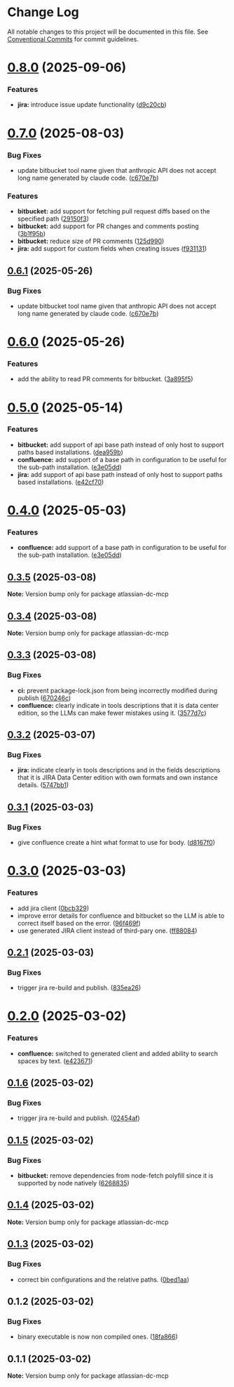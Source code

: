 # Change Log

All notable changes to this project will be documented in this file.
See [Conventional Commits](https://conventionalcommits.org) for commit guidelines.

# [0.8.0](https://github.com/b1ff/atlassian-dc-mcp/compare/v0.7.0...v0.8.0) (2025-09-06)


### Features

* **jira:** introduce issue update functionality ([d9c20cb](https://github.com/b1ff/atlassian-dc-mcp/commit/d9c20cbcacc20a50131666a7276dedf46a5ee544))





# [0.7.0](https://github.com/b1ff/atlassian-dc-mcp/compare/v0.6.0...v0.7.0) (2025-08-03)


### Bug Fixes

* update bitbucket tool name given that anthropic API does not accept long name generated by claude code. ([c670e7b](https://github.com/b1ff/atlassian-dc-mcp/commit/c670e7ba8e4c509cb486f72fedf012509e9234d2))


### Features

* **bitbucket:** add support for fetching pull request diffs based on the specified path ([29150f3](https://github.com/b1ff/atlassian-dc-mcp/commit/29150f32f37966e47bda3d4e322fef4923bf7df3))
* **bitbucket:** add support for PR changes and comments posting ([3b1f95b](https://github.com/b1ff/atlassian-dc-mcp/commit/3b1f95bcc3731cc787ffb76cfce710e980e1cb58))
* **bitbucket:** reduce size of PR comments ([125d990](https://github.com/b1ff/atlassian-dc-mcp/commit/125d9907eb1b7b81256e66b86b602ccc472e1200))
* **jira:** add support for custom fields when creating issues ([f931131](https://github.com/b1ff/atlassian-dc-mcp/commit/f9311314ee16ab7602c8ce016ff4f50a35bacdc3))





## [0.6.1](https://github.com/b1ff/atlassian-dc-mcp/compare/v0.6.0...v0.6.1) (2025-05-26)


### Bug Fixes

* update bitbucket tool name given that anthropic API does not accept long name generated by claude code. ([c670e7b](https://github.com/b1ff/atlassian-dc-mcp/commit/c670e7ba8e4c509cb486f72fedf012509e9234d2))





# [0.6.0](https://github.com/b1ff/atlassian-dc-mcp/compare/v0.5.0...v0.6.0) (2025-05-26)


### Features

* add the ability to read PR comments for bitbucket. ([3a895f5](https://github.com/b1ff/atlassian-dc-mcp/commit/3a895f5e353b62fb71985ea14d6b57a24740662b))





# [0.5.0](https://github.com/b1ff/atlassian-dc-mcp/compare/v0.3.4...v0.5.0) (2025-05-14)


### Features

* **bitbucket:** add support of api base path instead of only host to support paths based installations. ([dea959b](https://github.com/b1ff/atlassian-dc-mcp/commit/dea959bf64493a90a9a5058db6bf80c462de2ee7))
* **confluence:** add support of a base path in configuration to be useful for the sub-path installation. ([e3e05dd](https://github.com/b1ff/atlassian-dc-mcp/commit/e3e05dd4dc18b9dca730ab4d50d90f54fbf116c8))
* **jira:** add support of api base path instead of only host to support paths based installations. ([e42cf70](https://github.com/b1ff/atlassian-dc-mcp/commit/e42cf70f885e2dda3e2cac5c02f697fbbb19cb98))





# [0.4.0](https://github.com/b1ff/atlassian-dc-mcp/compare/v0.3.4...v0.4.0) (2025-05-03)


### Features

* **confluence:** add support of a base path in configuration to be useful for the sub-path installation. ([e3e05dd](https://github.com/b1ff/atlassian-dc-mcp/commit/e3e05dd4dc18b9dca730ab4d50d90f54fbf116c8))





## [0.3.5](https://github.com/b1ff/atlassian-dc-mcp/compare/v0.3.4...v0.3.5) (2025-03-08)

**Note:** Version bump only for package atlassian-dc-mcp





## [0.3.4](https://github.com/b1ff/atlassian-dc-mcp/compare/v0.3.3...v0.3.4) (2025-03-08)

**Note:** Version bump only for package atlassian-dc-mcp





## [0.3.3](https://github.com/b1ff/atlassian-dc-mcp/compare/v0.3.2...v0.3.3) (2025-03-08)


### Bug Fixes

* **ci:** prevent package-lock.json from being incorrectly modified during publish ([670246c](https://github.com/b1ff/atlassian-dc-mcp/commit/670246c1ae69948c1e6640764477fa16b2bb830a))
* **confluence:** clearly indicate in tools descriptions that it is data center edition, so the LLMs can make fewer mistakes using it. ([3577d7c](https://github.com/b1ff/atlassian-dc-mcp/commit/3577d7c5bf4842fb4d0616d820d795d1e12f862d))





## [0.3.2](https://github.com/b1ff/atlassian-dc-mcp/compare/v0.3.1...v0.3.2) (2025-03-07)


### Bug Fixes

* **jira:** indicate clearly in tools descriptions and in the fields descriptions that it is JIRA Data Center edition with own formats and own instance details. ([5747bb1](https://github.com/b1ff/atlassian-dc-mcp/commit/5747bb14277937be41a0f84d8a785f665e99f26e))





## [0.3.1](https://github.com/b1ff/atlassian-dc-mcp/compare/v0.3.0...v0.3.1) (2025-03-03)


### Bug Fixes

* give confluence create a hint what format to use for body. ([d8167f0](https://github.com/b1ff/atlassian-dc-mcp/commit/d8167f0b4c18a634db6fde791be74e1e8b9a22a1))





# [0.3.0](https://github.com/b1ff/atlassian-dc-mcp/compare/v0.2.1...v0.3.0) (2025-03-03)


### Features

* add jira client ([0bcb329](https://github.com/b1ff/atlassian-dc-mcp/commit/0bcb32979a6c638dc759375de118a7d0eb3604fc))
* improve error details for confluence and bitbucket so the LLM is able to correct itself based on the error. ([96f469f](https://github.com/b1ff/atlassian-dc-mcp/commit/96f469f6562c38f7460a4e13096b7f55d45acc1c))
* use generated JIRA client instead of third-pary one. ([ff88084](https://github.com/b1ff/atlassian-dc-mcp/commit/ff88084c8bf5751c9288426e0c9aa73badc690de))





## [0.2.1](https://github.com/b1ff/atlassian-dc-mcp/compare/v0.2.0...v0.2.1) (2025-03-03)


### Bug Fixes

* trigger jira re-build and publish. ([835ea26](https://github.com/b1ff/atlassian-dc-mcp/commit/835ea26d33a8bad8d3319881e0fbd21fd4654573))





# [0.2.0](https://github.com/b1ff/atlassian-dc-mcp/compare/v0.1.6...v0.2.0) (2025-03-02)


### Features

* **confluence:** switched to generated client and added ability to search spaces by text. ([e423671](https://github.com/b1ff/atlassian-dc-mcp/commit/e4236719b6fc7b7a9122c910496376e12b7e9a97))





## [0.1.6](https://github.com/b1ff/atlassian-dc-mcp/compare/v0.1.5...v0.1.6) (2025-03-02)


### Bug Fixes

* trigger jira re-build and publish. ([02454af](https://github.com/b1ff/atlassian-dc-mcp/commit/02454affd0e286675dca30523d9f47d6ef2dcc29))





## [0.1.5](https://github.com/b1ff/atlassian-dc-mcp/compare/v0.1.4...v0.1.5) (2025-03-02)


### Bug Fixes

* **bitbucket:** remove dependencies from node-fetch polyfill since it is supported by node natively ([6268835](https://github.com/b1ff/atlassian-dc-mcp/commit/6268835a4ef80009b78f42dca073a04e0aca61e4))





## [0.1.4](https://github.com/b1ff/atlassian-dc-mcp/compare/v0.1.3...v0.1.4) (2025-03-02)

**Note:** Version bump only for package atlassian-dc-mcp





## [0.1.3](https://github.com/b1ff/atlassian-dc-mcp/compare/v0.1.2...v0.1.3) (2025-03-02)


### Bug Fixes

* correct bin configurations and the relative paths. ([0bed1aa](https://github.com/b1ff/atlassian-dc-mcp/commit/0bed1aa86e94a1d0d589b43d1c50fad55025eb2c))





## 0.1.2 (2025-03-02)


### Bug Fixes

* binary executable is now non compiled ones. ([18fa866](https://github.com/b1ff/atlassian-dc-mcp/commit/18fa8661d71e3b1246f35869bec0acefe7ac2df5))





## 0.1.1 (2025-03-02)

**Note:** Version bump only for package atlassian-dc-mcp
